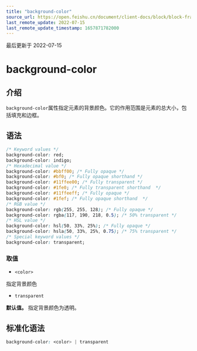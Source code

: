 ```yaml
---
title: "background-color"
source_url: https://open.feishu.cn/document/client-docs/block/block-frame/code-components-and-structure/view-layer/ttss/attributes/background/background-color
last_remote_update: 2022-07-15
last_remote_update_timestamp: 1657871782000
---
```

最后更新于 2022-07-15

# background-color

## 介绍

`background-color`属性指定元素的背景颜色。它的作用范围是元素的总大小，包括填充和边框。

## 语法

```css
/* Keyword values */
background-color: red;
background-color: indigo;
/* Hexadecimal value */
background-color: #bbff00; /* Fully opaque */
background-color: #bf0; /* Fully opaque shorthand */
background-color: #11ffee00; /* Fully transparent */
background-color: #1fe0; /* Fully transparent shorthand  */
background-color: #11ffeeff; /* Fully opaque */
background-color: #1fef; /* Fully opaque shorthand  */
/* RGB value */
background-color: rgb(255, 255, 128); /* Fully opaque */
background-color: rgba(117, 190, 218, 0.5); /* 50% transparent */
/* HSL value */
background-color: hsl(50, 33%, 25%); /* Fully opaque */
background-color: hsla(50, 33%, 25%, 0.75); /* 75% transparent */
/* Special keyword values */
background-color: transparent;
```

### 取值

-   `<color>`

指定背景颜色

-   `transparent`

**默认值。** 指定背景颜色为透明。

## 标准化语法

```css
background-color: <color> | transparent
```
